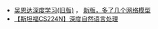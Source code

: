 - [吴恩达深度学习(旧版)](https://www.bilibili.com/video/BV1FT4y1E74V) ， [新版，多了几个网络模型](https://www.bilibili.com/video/BV12E411a7Xn)
- [【斯坦福CS224N】深度自然语言处理](https://www.bilibili.com/video/BV18Y411p79k)